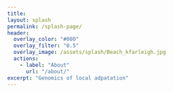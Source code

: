 ```yaml
---
title: 
layout: splash
permalink: /splash-page/
header:
  overlay_color: "#000"
  overlay_filter: "0.5"
  overlay_image: /assets/splash/Beach_kfarleigh.jpg
  actions:
    - label: "About"
      url: "/about/"
excerpt: "Genomics of local adpatation"
---
```

